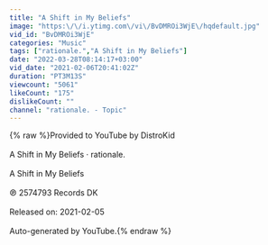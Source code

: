 ```yaml
---
title: "A Shift in My Beliefs"
image: "https:\/\/i.ytimg.com\/vi\/BvDMROi3WjE\/hqdefault.jpg"
vid_id: "BvDMROi3WjE"
categories: "Music"
tags: ["rationale.","A Shift in My Beliefs"]
date: "2022-03-28T08:14:17+03:00"
vid_date: "2021-02-06T20:41:02Z"
duration: "PT3M13S"
viewcount: "5061"
likeCount: "175"
dislikeCount: ""
channel: "rationale. - Topic"
---
```

{% raw %}Provided to YouTube by DistroKid<br /><br />A Shift in My Beliefs · rationale.<br /><br />A Shift in My Beliefs<br /><br />℗ 2574793 Records DK<br /><br />Released on: 2021-02-05<br /><br />Auto-generated by YouTube.{% endraw %}
